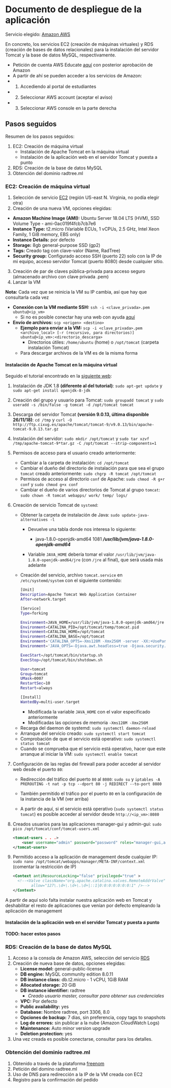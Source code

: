 # Documento de despliegue de la aplicación

Servicio elegido: [Amazon AWS](https://aws.amazon.com/es/)

En concreto, los servicios EC2 (creación de máquinas virtuales) y RDS (creación de bases de datos relacionales) para la instalación del servidor Tomcat y la base de datos MySQL, respectivamente.

- Petición de cuenta AWS Educate [aquí](https://aws.amazon.com/es/education/awseducate/) con posterior aprobación de Amazon
- A partir de ahí se pueden acceder a los servicios de Amazon:
- 1. Accediendo al portal de estudiantes
- 2. Seleccionar AWS account (aceptar el aviso)
- 3. Seleccionar AWS console en la parte derecha

## Pasos seguidos

Resumen de los pasos seguidos:

1. EC2: Creación de máquina virtual
   - Instalación de Apache Tomcat en la máquina virtual
   - Instalación de la aplicación web en el servidor Tomcat y puesta a punto
1. RDS: Creación de la base de datos MySQL
1. Obtención del dominio radtree.ml

### **EC2:** Creación de máquina virtual

1. Selección de servicio [EC2](https://console.aws.amazon.com/ec2/) (región US-east N. Virginia, no podía elegir otra)
2. Creación de una nueva VM, opciones elegidas:
- **Amazon Machine Image (AMI):** Ubuntu Server 18.04 LTS (HVM), SSD Volume Type - ami-0ac019f4fcb7cb7e6
- **Instance Type:** t2.micro (Variable ECUs, 1 vCPUs, 2.5 GHz, Intel Xeon Family, 1 GiB memory, EBS only)
- **Instance Details:** por defecto
- **Storage:** 8gb general-purpose SSD (gp2)
- **Tags:** Creado tag con clave-valor (Name, RadTree)
- **Security group:** Configurado acceso SSH (puerto 22) solo con la IP de mi equipo, acceso servidor Tomcat (puerto 8080) desde cualquier sitio.
3. Creación de par de claves pública-privada para acceso seguro (almacenado archivo con clave privada .pem)
4. Lanzar la VM

**Nota:** Cada vez que se reinicia la VM su IP cambia, así que hay que consultarla cada vez

- **Conexión con la VM mediante SSH:** `ssh -i <clave_privada>.pem ubuntu@<ip_vm>`
  - Si no es posible conectar hay una web con ayuda [aquí](https://docs.aws.amazon.com/es_es/AWSEC2/latest/UserGuide/AccessingInstancesLinux.html)
- **Envío de archivos:** `scp <origen> <destino>` 
  - **Ejemplo para envíar a la VM:** `scp -i <clave_privada>.pem <archivo_local> [-r (recursivo, para directorios)] ubuntu@<ip_vm>:<directorio_descarga>`
    - Directorios útiles: `/home/ubuntu` (home) o `/opt/tomcat` (carpeta instalación Tomcat)
  - Para descargar archivos de la VM es de la misma forma

#### Instalación de **Apache Tomcat** en la máquina virtual

Seguido el tutorial encontrado en la [siguiente web](https://www.digitalocean.com/community/tutorials/how-to-install-apache-tomcat-8-on-ubuntu-16-04):

1. Instalación de JDK 1.8 **(diferente al del tutorial)**: `sudo apt-get update` y `sudo apt-get install openjdk-8-jdk`
1. Creación del grupo y usuario para Tomcat: `sudo groupadd tomcat` y `sudo useradd -s /bin/false -g tomcat -d /opt/tomcat tomcat`
1. Descarga del servidor Tomcat **(versión 9.0.13, última disponible 26/11/18)**: `cd /tmp` y `curl -O http://ftp.cixug.es/apache/tomcat/tomcat-9/v9.0.13/bin/apache-tomcat-9.0.13.tar.gz`
1. Instalación del servidor: `sudo mkdir /opt/tomcat` y `sudo tar xzvf /tmp/apache-tomcat-9*tar.gz -C /opt/tomcat --strip-components=1`
1. Permisos de acceso para el usuario creado anteriormente:
   - Cambiar a la carpeta de instalación: `cd /opt/tomcat`
   - Cambiar el dueño del directorio de instalación para que sea el grupo `tomcat` creado anteriormente: `sudo chgrp -R tomcat /opt/tomcat`
   - Permisos de acceso al directorio `conf` de Apache: `sudo chmod -R g+r conf` y `sudo chmod g+x conf`
   - Cambiar el dueño de varios directorios de Tomcat al grupo `tomcat`: `sudo chown -R tomcat webapps/ work/ temp/ logs/`
1. Creación de servicio Tomcat de `systemd`:
   - Obtener la carpeta de instalación de Java: `sudo update-java-alternatives -l`
     - Devuelve una tabla donde nos interesa lo siguiente:
     
       - java-1.8.0-openjdk-amd64 1081 _**/usr/lib/jvm/java-1.8.0-openjdk-amd64**_
     - Variable `JAVA_HOME` debería tomar el valor `/usr/lib/jvm/java-1.8.0-openjdk-amd64/jre` (con `/jre` al final), que será usada más adelante
   - Creación del servicio, archivo `tomcat.service` en `/etc/systemd/system` con el siguiente contenido:
        ```bash
        [Unit]
        Description=Apache Tomcat Web Application Container
        After=network.target

        [Service]
        Type=forking

        Environment=JAVA_HOME=/usr/lib/jvm/java-1.8.0-openjdk-amd64/jre
        Environment=CATALINA_PID=/opt/tomcat/temp/tomcat.pid
        Environment=CATALINA_HOME=/opt/tomcat
        Environment=CATALINA_BASE=/opt/tomcat
        Environment='CATALINA_OPTS=-Xms128M -Xmx256M -server -XX:+UseParallelGC'
        Environment='JAVA_OPTS=-Djava.awt.headless=true -Djava.security.egd=file:/dev/./urandom'

        ExecStart=/opt/tomcat/bin/startup.sh
        ExecStop=/opt/tomcat/bin/shutdown.sh

        User=tomcat
        Group=tomcat
        UMask=0007
        RestartSec=10
        Restart=always

        [Install]
        WantedBy=multi-user.target
        ```
      - Modificada la variable `JAVA_HOME` con el valor especificado anteriormente
      - Modificadas las opciones de memoria `-Xms128M -Xmx256M`
   - Recarga del daemon de systemd: `sudo systemctl daemon-reload`
   - Arranque del servicio creado: `sudo systemctl start tomcat`
   - Comprobación de que el servicio está operativo: `sudo systemctl status tomcat`
   - Cuando se comprueba que el servicio está operativo, hacer que este arranque al iniciar la VM: `sudo systemctl enable tomcat`
1. Configuración de las reglas del firewall para poder acceder al servidor web desde el puerto `80`:
   - Redirección del tráfico del puerto `80` al `8080`: `sudo su` y `iptables -A PREROUTING -t nat -p tcp --dport 80 -j REDIRECT --to-port 8080`
   - También permitido el tráfico por el puerto `80` en la configuración de la instancia de la VM (ver arriba)

   - A partir de aquí, si el servicio está operativo (`sudo systemctl status tomcat`) es posible acceder al servidor desde `http://<ip_vm>:8080`

1. Creados usuarios para las aplicaciones manager-gui y admin-gui: `sudo pico /opt/tomcat/conf/tomcat-users.xml`
    ```xml
    <tomcat-users . . .>
        <user username="admin" password="password" roles="manager-gui,admin-gui"/>
    </tomcat-users>
    ```
1. Permitido acceso a la aplicación de management desde cualquier IP: `sudo nano /opt/tomcat/webapps/manager/META-INF/context.xml` (comentar la restricción de IP)
    ```xml
    <Context antiResourceLocking="false" privileged="true" >
      <!--<Valve className="org.apache.catalina.valves.RemoteAddrValve"
            allow="127\.\d+\.\d+\.\d+|::1|0:0:0:0:0:0:0:1" />-->
    </Context>
    ```

A partir de aquí solo falta instalar nuestra aplicación web en Tomcat y deshabilitar el resto de aplicaciones que venían por defecto empleando la aplicación de management

#### Instalación de la aplicación web en el servidor Tomcat y puesta a punto

**TODO: hacer estos pasos**

### **RDS:** Creación de la base de datos MySQL

1. Acceso a la consola de Amazon AWS, selección del servicio [RDS](https://console.aws.amazon.com/rds/)
1. Creación de nueva base de datos, opciones elegidas:
   - **License model:** general-public-license
   - **DB engine:** MySQL community edition 8.0.11
   - **DB instance class:** db.t2.micro - 1 vCPU, 1GiB RAM
   - **Allocated storage:** 20 GiB
   - **DB instance identifier:** radtree
     - _Creado usuario master, consultar para obtener sus credenciales_
   - **VPC:** Por defecto
   - **Public availability:** yes
   - **Database:** Nombre radtree, port 3306, 8.0
   - **Opciones de backup:** 7 dias, sin preferencia, copy tags to snapshots
   - **Log de errores:** sin publicar a la nube (Amazon CloudWatch Logs)
   - **Maintenance:** Auto minor version upgrade
   - **Deletion protection:** yes
1. Una vez creada es posible conectarse, consultar para los detalles.

### Obtención del dominio **radtree.ml**

1. Obtenido a través de la plataforma [freenom](https://www.freenom.com/es/index.html)
1. Petición del domino radtree.ml
1. Uso de DNS para redirección a la IP de la VM creada con EC2
1. Registro para la confirmación del pedido